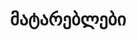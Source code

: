 ---
title: "მატარებლები"
layout: "routes-list"
description: მარშრუტების სია საქართველოს რკინიგზაზე.
---
